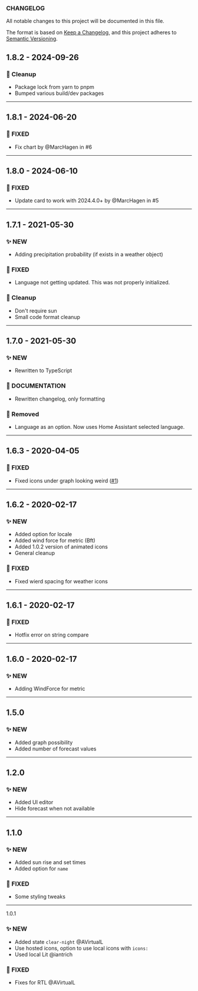 ### CHANGELOG
All notable changes to this project will be documented in this file.

The format is based on [Keep a Changelog](https://keepachangelog.com), and this project adheres to [Semantic Versioning](https://semver.org).

## 1.8.2 - 2024-09-26

### 🧹 Cleanup
- Package lock from yarn to pnpm
- Bumped various build/dev packages

---

## 1.8.1 - 2024-06-20

### 🔨 FIXED
- Fix chart by @MarcHagen in #6

---

## 1.8.0 - 2024-06-10

### 🔨 FIXED
- Update card to work with 2024.4.0+ by @MarcHagen in #5

---

## 1.7.1 - 2021-05-30

### ✨ NEW
- Adding precipitation probability (if exists in a weather object)

### 🔨 FIXED
- Language not getting updated. This was not properly initialized.

### 🧹 Cleanup
- Don't require sun
- Small code format cleanup

---

## 1.7.0 - 2021-05-30

### ✨ NEW
- Rewritten to TypeScript

### 📝 DOCUMENTATION
- Rewritten changelog, only formatting

### 🧹 Removed
- Language as an option. Now uses Home Assistant selected language.

---

## 1.6.3 - 2020-04-05

### 🔨 FIXED
- Fixed icons under graph looking weird ([#1](https://github.com/MarcHagen/weather-card/issues/1))

---

## 1.6.2 - 2020-02-17

### ✨ NEW
- Added option for locale
- Added wind force for metric (Bft)
- Added 1.0.2 version of animated icons
- General cleanup

### 🔨 FIXED
- Fixed wierd spacing for weather icons

---

## 1.6.1 - 2020-02-17

### 🔨 FIXED
- Hotfix error on string compare

---

## 1.6.0 - 2020-02-17

### ✨ NEW
- Adding WindForce for metric

---

## 1.5.0

### ✨ NEW
- Added graph possibility
- Added number of forecast values

---

## 1.2.0

### ✨ NEW
- Added UI editor
- Hide forecast when not available

---

## 1.1.0

### ✨ NEW
- Added sun rise and set times
- Added option for `name`

### 🔨 FIXED
- Some styling tweaks

---

1.0.1

### ✨ NEW
- Added state `clear-night` @AVirtualL
- Use hosted icons, option to use local icons with `icons:`
- Used local Lit @iantrich

### 🔨 FIXED
- Fixes for RTL @AVirtualL
